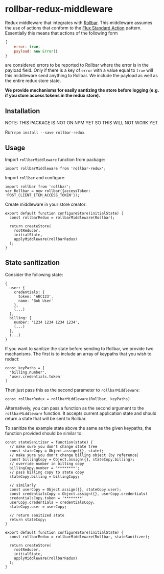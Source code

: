 # rollbar-redux-middleware

Redux middleware that integrates with [Rollbar](https://rollbar.com/docs/notifier/rollbar.js/). This middleware assumes the use of 
actions that conform to the [Flux Standard Action](https://github.com/acdlite/flux-standard-action) pattern. Essentially this means
that actions of the following form

```js
{
    error: true,
    payload: new Error()
}
```

are considered errors to be reported to Rollbar where the error is in the payload field. Only if there is a key of `error` with a
value equal to `true` will this middleware send anything to Rollbar. We include the payload as well as the entire redux store state.

__We provide mechanisms for easily santizing the store before logging (e.g. if you store access tokens in the redux store).__

## Installation
NOTE: THIS PACKAGE IS NOT ON NPM YET SO THIS WILL NOT WORK YET

Run `npm install --save rollbar-redux`.

## Usage

Import `rollbarMiddleware` function from package:

```
import rollbarMiddleware from 'rollbar-redux';
```

Import `rollbar` and configure:
```
import rollbar from 'rollbar';
var Rollbar = new rollbar({accessToken: 'POST_CLIENT_ITEM_ACCESS_TOKEN'});
```

Create middleware in your store creator:
```
export default function configureStore(initialState) {
  const rollbarRedux = rollbarMiddleware(Rollbar);

  return createStore(
    rootReducer,
    initialState,
    applyMiddleware(rollbarRedux)
  );
}
```

## State sanitization
Consider the following state:

```
{
  user: {
    credentials: {
      token: 'ABC123',
      name: 'Bob User'
    },
    (...)
  },
  billing: {
    number: '1234 1234 1234 1234',
    (...)
  },
  (...)
}
```

If you want to sanitize the state before sending to Rollbar, we provide two mechanisms. The first is
to include an array of keypaths that you wish to redact:

```
const keyPaths = [
  'billing.number',
  'user.credentials.token'
]
```

Then just pass this as the second parameter to `rollbarMiddleware`:

```
const rollbarRedux = rollbarMiddleware(Rollbar, keyPaths)
```

Alternatively, you can pass a function as the second argument to the `rollbarMiddleware` function.
It accepts current application state and should return a state that will be sent to Rollbar.

To sanitize the example state above the same as the given keypaths, the function provided should be 
similar to:

```
const stateSanitizer = function(state) {
  // make sure you don't change state tree
  const stateCopy = Object.assign({}, state);
  // make sure you don't change billing object (by reference)
  const billingCopy = Object.assign({}, stateCopy.billing);
  // override number in billing copy
  billingCopy.number = '********';
  // pass billing copy to state copy
  stateCopy.billing = billingCopy;

  // similarly
  const userCopy = Object.assign({}, stateCopy.user);
  const credentialsCopy = Object.assign({}, userCopy.credentials)
  credentialsCopy.token = '********'
  userCopy.credentials = credentialsCopy;
  stateCopy.user = userCopy;

  // return sanitized state
  return stateCopy;
}

export default function configureStore(initialState) {
  const rollbarRedux = rollbarMiddleware(Rollbar, stateSanitizer);

  return createStore(
    rootReducer,
    initialState,
    applyMiddleware(rollbarRedux)
  );
}
```

